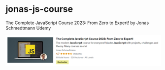 # jonas-js-course
The Complete JavaScript Course 2023: From Zero to Expert! by Jonas Schmedtmann Udemy

![](course-pic.PNG)
